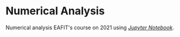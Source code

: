 # Numerical Analysis

Numerical analysis EAFIT's course on 2021 using *[Jupyter Notebook](http://jupyter.org/ "Jupyter Notebook's home page")*.